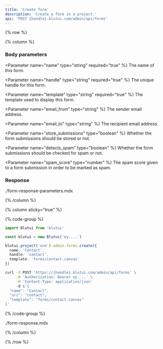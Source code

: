 ```yaml
---
title: 'Create form'
description: 'Create a form in a project.'
api: 'POST {handle}.blutui.com/admin/api/forms'
---
```


{% row %}

{% column %}
### Body parameters

<Parameter name="name" type="string" required="true" %}
The name of this form.
</Parameter>

<Parameter name="handle" type="string" required="true" %}
The unique handle for this form.
</Parameter>

<Parameter name="template" type="string" required="true" %}
The template used to display this form.
</Parameter>

<Parameter name="email_from" type="string" %}
The sender email address.
</Parameter>

<Parameter name="email_to" type="string" %}
The recipient email address.
</Parameter>

<Parameter name="store_submissions" type="boolean" %}
Whether the form submissions should be stored or not.
</Parameter>

<Parameter name="detects_spam" type="boolean" %}
Whether the form submissions should be checked for spam or not.
</Parameter>

<Parameter name="spam_score" type="number" %}
The spam score given to a form submission in order to be marked as spam.
</Parameter>

### Response

<include>./form-response-parameters.mdx</include>

{% /column %}

{% column sticky="true" %}

{% code-group %}

```ts {% process=false filename="Node.js" %}
import Blutui from 'blutui'

const blutui = new Blutui('ey....')

blutui.project('one').admin.forms.create({
  name: 'Contact',
  handle: 'contact',
  template: 'forms/contact.canvas'
})
```

```bash {% process=false filename="cURL" %}
curl -X POST 'https://{handle}.blutui.com/admin/api/forms' \
     -H 'Authorization: Bearer ey....' \
     -H 'Content-Type: application/json'
     -d $'{
  "name": "Contact",
  "uri": "contact",
  "template": "forms/contact.canvas"
}'
```

{% /code-group %}

<include>./form-response.mdx</include>

{% /column %}

{% /row %}
